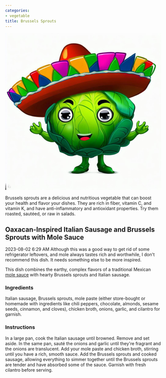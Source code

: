 ```yaml
---
categories:
- vegetable
title: Brussels Sprouts
---
```



![Brussels Sprouts with a Mexican flavor](../assets/brussels-sprouts-mexican.png)

Brussels sprouts are a delicious and nutritious vegetable that can boost your health and flavor your dishes. They are rich in fiber, vitamin C, and vitamin K, and have anti-inflammatory and antioxidant properties. Try them roasted, sautéed, or raw in salads.

## Oaxacan-Inspired Italian Sausage and Brussels Sprouts with Mole Sauce

2023-08-02 6:29 AM
Although this was a good way to get rid of some refrigerator leftovers, and mole always tastes rich and worthwhile, I don't recommend this dish. It needs something else to be more inspired.


This dish combines the earthy, complex flavors of a traditional Mexican [mole sauce](Mole.md) with hearty Brussels sprouts and Italian sausage.

### Ingredients

Italian sausage, Brussels sprouts, mole paste (either store-bought or homemade with ingredients like chili peppers, chocolate, almonds, sesame seeds, cinnamon, and cloves), chicken broth, onions, garlic, and cilantro for garnish.

### Instructions

In a large pan, cook the Italian sausage until browned. Remove and set aside. In the same pan, sauté the onions and garlic until they're fragrant and the onions are translucent. Add your mole paste and chicken broth, stirring until you have a rich, smooth sauce. Add the Brussels sprouts and cooked sausage, allowing everything to simmer together until the Brussels sprouts are tender and have absorbed some of the sauce. Garnish with fresh cilantro before serving.